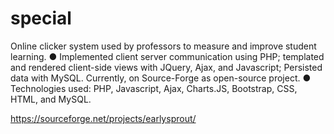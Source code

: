 # special

Online clicker system used by professors to measure and improve student learning.
● Implemented client server communication using PHP; templated and rendered client-side views with JQuery, Ajax, and Javascript; Persisted data with MySQL. Currently, on Source-Forge as open-source project.
● Technologies used: PHP, Javascript, Ajax, Charts.JS, Bootstrap, CSS, HTML, and MySQL.

https://sourceforge.net/projects/earlysprout/
